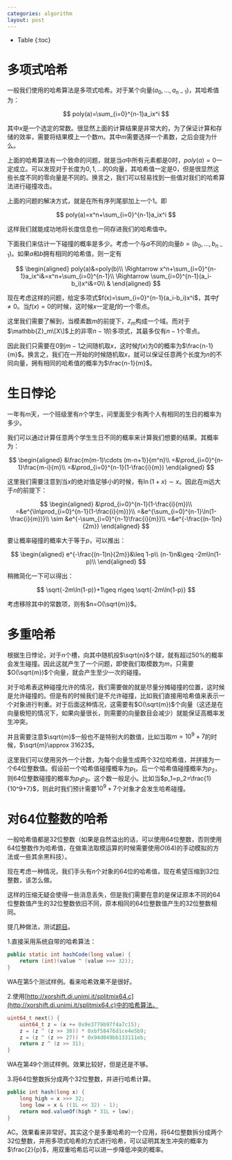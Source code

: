 ```yaml
---
categories: algorithm
layout: post
---
```


- Table
{:toc}

# 多项式哈希

一般我们使用的哈希算法是多项式哈希。对于某个向量$(a_0,\ldots,a_{n-1})$，其哈希值为：

$$
poly(a)=\sum_{i=0}^{n-1}a_ix^i
$$

其中$x$是一个选定的常数。很显然上面的计算结果是非常大的，为了保证计算和存储的效率，需要将结果模上一个数$m$。其中$m$需要选择一个素数，之后会提为什么。

上面的哈希算法有一个致命的问题，就是当$a$中所有元素都是$0$时，$poly(a)=0$一定成立。可以发现对于长度为$0,1,\ldots$的$0$向量，其哈希值一定是$0$，但是很显然这些长度不同的零向量是不同的。换言之，我们可以轻易找到一些值对我们的哈希算法进行碰撞攻击。

上面的问题的解决方式，就是在所有序列尾部加上一个$1$。即

$$
poly(a)=x^n+\sum_{i=0}^{n-1}a_ix^i
$$

这样我们就能成功地将长度信息也一同存进我们的哈希值中。

下面我们来估计一下碰撞的概率是多少。考虑一个与$a$不同的向量$b=(b_0,\ldots,b_{n-1})$。如果$a$和$b$拥有相同的哈希值，则一定有

$$
\begin{aligned}
poly(a)&=poly(b)\\
\Rightarrow x^n+\sum_{i=0}^{n-1}a_ix^i&=x^n+\sum_{i=0}^{n-1}\\
\Rightarrow \sum_{i=0}^{n-1}(a_i-b_i)x^i&=0\\
&
\end{aligned}
$$

现在考虑这样的问题，给定多项式$f(x)=\sum_{i=0}^{n-1}(a_i-b_i)x^i$，其中$f\neq 0$。当$f(x)=0$的时候，这时候$x$一定是$f$的一个零点。

这里我们需要了解到，当模素数$m$的前提下，$\mathbb{Z}_m$构成一个域。而对于$\mathbb{Z}_m\[X\]$上的非零$n-1$阶多项式，其最多仅有$n-1$个零点。

因此我们只需要在$0$到$m-1$之间随机取$x$，这时候$f(x)$为$0$的概率为$\frac{n-1}{m}$。换言之，我们在一开始的时候随机取$x$，就可以保证任意两个长度为$n$的不同向量，拥有相同的哈希值的概率为$\frac{n-1}{m}$。

# 生日悖论

一年有$m$天，一个班级里有$n$个学生，问里面至少有两个人有相同的生日的概率为多少。

我们可以通过计算任意两个学生生日不同的概率来计算我们想要的结果。其概率为：

$$
\begin{aligned}
&\frac{m(m-1)\cdots (m-n+1)}{m^n}\\
=&\prod_{i=0}^{n-1}\frac{m-i}{m}\\
=&\prod_{i=0}^{n-1}(1-\frac{i}{m})
\end{aligned}
$$

这里我们需要注意到当$x$的绝对值足够小的时候，有$\ln (1+x)\sim x$。因此在$m$远大于$n$的前提下：

$$
\begin{aligned}
&\prod_{i=0}^{n-1}(1-\frac{i}{m})\\
=&e^{\ln\prod_{i=0}^{n-1}(1-\frac{i}{m})}\\
=&e^{\sum_{i=0}^{n-1}\ln(1-\frac{i}{m})}\\
\sim &e^{-\sum_{i=0}^{n-1}\frac{i}{m}}\\
=&e^{-\frac{(n-1)n}{2m}}
\end{aligned}
$$

要让概率碰撞的概率大于等于$p$，可以推出：

$$
\begin{aligned}
e^{-\frac{(n-1)n}{2m}}&\leq 1-p\\
(n-1)n&\geq -2m\ln(1-p)\\
\end{aligned}
$$

稍微简化一下可以得出：

$$
\sqrt{-2m\ln(1-p)}+1\geq n\geq \sqrt{-2m\ln(1-p)}
$$

考虑移除其中的常数项，则有$n=O(\sqrt{m})$。

# 多重哈希

根据生日悖论，对于$n$个槽，向其中随机投$\sqrt{n}$个球，就有超过$50\%$的概率会发生碰撞。因此这就产生了一个问题，即使我们取模数为$m$，只需要$O(\sqrt{m})$个向量，就会产生至少一次的碰撞。

对于哈希表这种碰撞允许的情况，我们需要做的就是尽量分摊碰撞的位置，这时候是允许碰撞的。但是有的时候我们是不允许碰撞，比如我们直接用哈希值来表示一个对象进行判重。对于后面这种情况，这需要有$O(\sqrt{m})$个向量（这还是在向量极短的情况下，如果向量很长，则需要的向量数目会减少）就能保证高概率发生冲突。

并且需要注意$\sqrt{m}$一般也不是特别大的数值，比如当取$m=10^9+7$的时候，$\sqrt{m}\approx 31623$。

这里我们可以使用另外一个计数，为每个向量生成两个32位哈希值，并拼接为一个64位整数值。假设前一个哈希值碰撞概率为$p_1$，后一个哈希值碰撞概率为$p_2$，则64位整数碰撞的概率为$p_1p_2$。这个数一般足小。比如当$p_1=p_2=\frac{1}{10^9+7}$，则此时我们预计需要$10^9+7$个对象才会发生哈希碰撞。

# 对64位整数的哈希

一般哈希值都是32位整数（如果是自然溢出的话，可以使用64位整数，否则使用64位整数作为哈希值，在做乘法取模运算的时候需要使用$O(64)$的手动模拟的方法或一些其余黑科技）。

现在考虑一种情况，我们手头有$n$个对象的64位的哈希值，现在希望压缩到32位整数，该怎么做。

这样的压缩无疑会使得一些消息丢失，但是我们需要在意的是保证原本不同的64位整数值产生的32位整数依旧不同，原本相同的64位整数值产生的32位整数相同。

提几种做法，测试[题目](https://codeforces.com/contest/763/problem/D)。

1.直接采用系统自带的哈希算法：

```java
public static int hashCode(long value) {
    return (int)(value ^ (value >>> 32));
}
```

WA在第5个测试样例。看来哈希效果不是很好。

2.使用[http://xorshift.di.unimi.it/splitmix64.c](http://xorshift.di.unimi.it/splitmix64.c)中的哈希算法。

```c
uint64_t next() {
	uint64_t z = (x += 0x9e3779b97f4a7c15);
	z = (z ^ (z >> 30)) * 0xbf58476d1ce4e5b9;
	z = (z ^ (z >> 27)) * 0x94d049bb133111eb;
	return z ^ (z >> 31);
}
```

WA在第49个测试样例。效果比较好，但是还是不够。

3.将64位整数拆分成两个32位整数，并进行哈希计算。

```java
public int hash(long x) {
    long high = x >>> 32;
    long low = x & ((1L << 32) - 1);
    return mod.valueOf(high * 31L + low);
}
```

AC。效果看来非常好。其实这个是多重哈希的一个应用，将64位整数拆分成两个32位整数，并用多项式哈希的方式进行哈希，可以证明其发生冲突的概率为$\frac{2}{p}$，用双重哈希后可以进一步降低冲突的概率。


